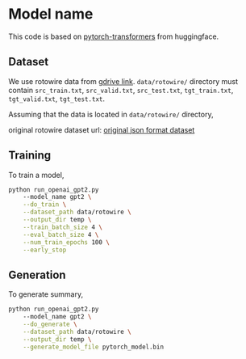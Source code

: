# Model name
This code is based on [pytorch-transformers](https://github.com/huggingface/pytorch-transformers) from huggingface.
  

## Dataset
We use rotowire data from [gdrive link](https://drive.google.com/drive/folders/1GvFBVvOa2YPy_X9aJ6KYLoz_CnqZN796).
`data/rotowire/` directory must contain `src_train.txt`, `src_valid.txt`, `src_test.txt`, `tgt_train.txt`, `tgt_valid.txt`, `tgt_test.txt`.
  
Assuming that the data is located in `data/rotowire/` directory,

original rotowire dataset url: [original json format dataset](https://github.com/harvardnlp/boxscore-data)
 
## Training
To train a model,
```bash
python run_openai_gpt2.py 
    --model_name gpt2 \
    --do_train \
    --dataset_path data/rotowire \
    --output_dir temp \
    --train_batch_size 4 \
    --eval_batch_size 4 \
    --num_train_epochs 100 \
    --early_stop
```

## Generation
To generate summary,
```bash
python run_openai_gpt2.py 
    --model_name gpt2 \
    --do_generate \
    --dataset_path data/rotowire \
    --output_dir temp \
    --generate_model_file pytorch_model.bin
```
